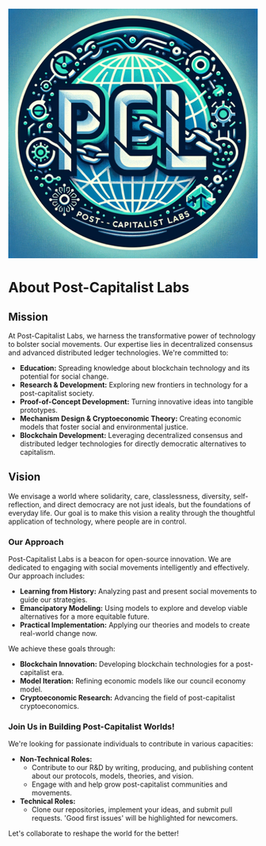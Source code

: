 ![](https://github.com/Post-Capitalist-Labs/.github/blob/main/assets/PCL_Labs.png?raw=true)
# About Post-Capitalist Labs

## Mission
At Post-Capitalist Labs, we harness the transformative power of technology to bolster social movements. Our expertise lies in decentralized consensus and advanced distributed ledger technologies. We're committed to:

- **Education:** Spreading knowledge about blockchain technology and its potential for social change.
- **Research & Development:** Exploring new frontiers in technology for a post-capitalist society.
- **Proof-of-Concept Development:** Turning innovative ideas into tangible prototypes.
- **Mechanism Design & Cryptoeconomic Theory:** Creating economic models that foster social and environmental justice.
- **Blockchain Development:** Leveraging decentralized consensus and distributed ledger technologies for directly democratic alternatives to capitalism.

## Vision
We envisage a world where solidarity, care, classlessness, diversity, self-reflection, and direct democracy are not just ideals, but the foundations of everyday life. Our goal is to make this vision a reality through the thoughtful application of technology, where people are in control.

### Our Approach
Post-Capitalist Labs is a beacon for open-source innovation. We are dedicated to engaging with social movements intelligently and effectively. Our approach includes:

- **Learning from History:** Analyzing past and present social movements to guide our strategies.
- **Emancipatory Modeling:** Using models to explore and develop viable alternatives for a more equitable future.
- **Practical Implementation:** Applying our theories and models to create real-world change now.

We achieve these goals through:

- **Blockchain Innovation:** Developing blockchain technologies for a post-capitalist era.
- **Model Iteration:** Refining economic models like our council economy model.
- **Cryptoeconomic Research:** Advancing the field of post-capitalist cryptoeconomics.

### Join Us in Building Post-Capitalist Worlds!
We're looking for passionate individuals to contribute in various capacities:

- **Non-Technical Roles:**
  - Contribute to our R&D by writing, producing, and publishing content about our protocols, models, theories, and vision.
  - Engage with and help grow post-capitalist communities and movements.
- **Technical Roles:**
  - Clone our repositories, implement your ideas, and submit pull requests. 'Good first issues' will be highlighted for newcomers.

Let's collaborate to reshape the world for the better!

